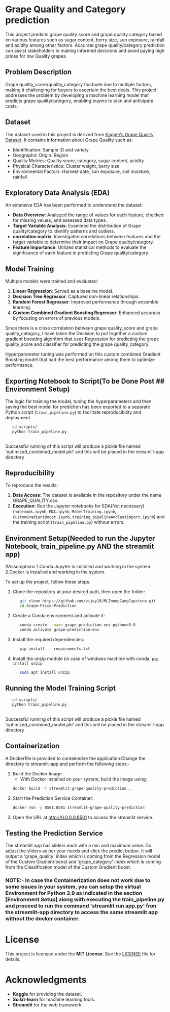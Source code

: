# Grape Quality and Category prediction

This project predicts grape quality score and grape quality category  based on various features such as sugar content, berry size, sun exposure, rainfall and acidity among other factors. Accurate grape quality/category prediction can assist stakeholders in making informed decisions and avoid paying high prices for low Quality grapes.

## Problem Description

Grape quality_score/quality_category fluctuate due to multiple factors, making it challenging for buyers to ascertain the best deals. This project addresses the problem by developing a machine learning model that predicts grape quality/category, enabling buyers to plan and anticipate costs. 

## Dataset

The dataset used in this project is derived from [Kaggle's Grape Quality Dataset](https://www.kaggle.com/datasets/mrmars1010/grape-quality). It contains information about Grape Quality such as:

- Identification: Sample ID and variety
- Geographic Origin: Region
- Quality Metrics: Quality score, category, sugar content, acidity
- Physical Characteristics: Cluster weight, berry size
- Environmental Factors: Harvest date, sun exposure, soil moisture, rainfall

## Exploratory Data Analysis (EDA)

An extensive EDA has been performed to understand the dataset:

- **Data Overview**: Analyzed the range of values for each feature, checked for missing values, and assessed data types.
- **Target Variable Analysis**: Examined the distribution of Grape quality/category to identify patterns and outliers.
- **correlation matrix**: Investigated correlations between features and the target variable to determine their impact on Grape quality/category.
- **Feature Importance**: Utilized statistical methods to evaluate the significance of each feature in predicting Grape quality/category.

## Model Training

Multiple models were trained and evaluated:

1. **Linear Regression**: Served as a baseline model.
2. **Decision Tree Regressor**: Captured non-linear relationships.
3. **Random Forest Regressor**: Improved performance through ensemble learning.
4. **Custom Combined Gradient Boosting Regressor**: Enhanced accuracy by focusing on errors of previous models.

Since there is a close correlation between grape quality_score and grape quality_category, I have taken the Decision to put together a custom gradient boosting algorithm that uses Regression for predicting the grape quality_score and classifier for predicting the grape quality_category.

Hyperparameter tuning was performed on this custom combined Gradient Boosting model that had the best performance among them to optimize performance.

## Exporting Notebook to Script(To be Done Post ## Environment Setup)

The logic for training the model, tuning the hyperparameters and then saving the best model for prediction has been exported to a separate Python script (`train_pipeline.py`) to facilitate reproducibility and deployment. 

   ```bash
      cd scripts/
      python train_pipeline.py
      
   ```
Successful running of this script will produce a pickle file named 'optimized_combined_model.pkl' and this will be placed in the streamlit-app directory

## Reproducibility

To reproduce the results:

1. **Data Access**: The dataset is available in the repository under the name GRAPE_QUALITY.csv.
2. **Execution**: Run the Jupyter notebooks for EDA(Not necessary)  (`notebook.ipynb`, `EDA.ipynb`, `ModelTraining.ipynb`, `CustomGradientBoost.ipynb`, `training_pipelineAndFeatImport.ipynb`) and  the training script (`train_pipeline.py`) without errors.

## Environment Setup(Needed to run the Jupyter Notebook, train_pipeline.py AND the streamlit app)

#Assumptions
1.Conda Jupyter is installed and working in the system.
2.Docker is installed and working in the system.

To set up the project, follow these steps.

1. Clone the repository at your desired path, then open the folder:
   ```bash
      git clone https://github.com/vijey18/MLZoompCampCapstone.git
      cd Grape-Price-Prediction
   ```
2. Create a Conda environment and activate it:
   ```bash
      conda create --name grape-prediction-env python=3.9
      conda activate grape-prediction-env
   ```
3. Install the required dependencies:
   ```bash
      pip install -r requirements.txt
   ```

4. Install the unzip module (in case of windows machine with conda, ``` pip install unzip ```
   ```bash
      sudo apt install unzip
   ```

## Running the Model Training Script
   ```bash
      cd scripts/
      python train_pipeline.py
      
   ```
Successful running of this script will produce a pickle file named 'optimized_combined_model.pkl' and this will be placed in the streamlit-app directory
   
## Containerization

A Dockerfile is provided to containerize the application.Change the directory to streamlit-app and perform the following steps:-

1. Build the Docker Image
   - With Docker installed on your system, build the image using:
   ```bash
   docker build -t streamlit-grape-quality-prediction .
   ```
2. Start the Prediction Service Container: 
   ```bash
   docker run -p 8501:8501 streamlit-grape-quality-prediction
   ```
3. Open the URL at http://0.0.0.0:8501 to access the streamlit service.

## Testing the Prediction Service

The streamlit app has sliders each with a min and maximum value. Do adjust the sliders as per your needs and click the predict button.
It will output a 'grape_quality' index which is coming from the Regression model of the Custom Gradient boost and 'grape_category' index
which is coming from the Classification model of the Custom Gradient boost.

### NOTE:- In case the Containerization does not work due to some issues in your system, you can setup the virtual Environment for Python 3.9 as indicated in the section [Environment Setup] along with executing the train_pipeline.py and proceed to run the command 'streamlit run app.py' fron the streamlit-app directory to access the same streamlit app without the docker container.

# License
This project is licensed under the **MIT License**. See the [LICENSE](LICENSE) file for details.

# Acknowledgments
- **Kaggle** for providing the dataset.  
- **Scikit-learn** for machine learning tools.  
- **Streamlit** for the web framework.    

